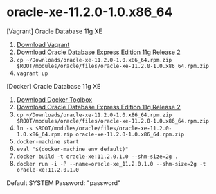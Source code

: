 # oracle-xe-11.2.0-1.0.x86_64
[Vagrant] Oracle Database 11g XE

1. [Download Vagrant](https://www.vagrantup.com)
2. [Download Oracle Database Express Edition 11g Release 2](http://www.oracle.com/technetwork/database/database-technologies/express-edition/downloads/index.html)
3. `cp ~/Downloads/oracle-xe-11.2.0-1.0.x86_64.rpm.zip $ROOT/modules/oracle/files/oracle-xe-11.2.0-1.0.x86_64.rpm.zip`
4. `vagrant up`

[Docker] Oracle Database 11g XE
1. [Download Docker Toolbox](https://www.docker.com/products/docker-toolbox)
2. [Download Oracle Database Express Edition 11g Release 2](http://www.oracle.com/technetwork/database/database-technologies/express-edition/downloads/index.html)
3. `cp ~/Downloads/oracle-xe-11.2.0-1.0.x86_64.rpm.zip $ROOT/modules/oracle/files/oracle-xe-11.2.0-1.0.x86_64.rpm.zip`
4. `ln -s $ROOT/modules/oracle/files/oracle-xe-11.2.0-1.0.x86_64.rpm.zip oracle-xe-11.2.0-1.0.x86_64.rpm.zip`
5. `docker-machine start`
6. `eval "$(docker-machine env default)"`
7. `docker build -t oracle-xe:11.2.0.1.0 --shm-size=2g .`
8. `docker run -i -P --name=oracle-xe_11.2.0.1.0 --shm-size=2g -t oracle-xe:11.2.0.1.0`

Default SYSTEM Password: "password"
